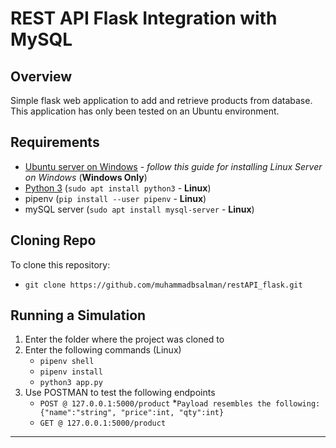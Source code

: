 REST API Flask Integration with MySQL
===
Overview
----
Simple flask web application to add and retrieve products from database.
This application has only been tested on an Ubuntu environment.

Requirements
---
* [Ubuntu server on Windows](https://ubuntu.com/tutorials/install-ubuntu-on-wsl2-on-windows-11-with-gui-support#1-overview) - _follow this guide for installing Linux Server on Windows_ (**Windows Only**)  
* [Python 3](https://www.python.org/downloads/) (`sudo apt install python3` - **Linux**)
* pipenv (`pip install --user pipenv` - **Linux**)
* mySQL server (`sudo apt install mysql-server` - **Linux**)

Cloning Repo
---
To clone this repository:
* `git clone https://github.com/muhammadbsalman/restAPI_flask.git`

Running a Simulation
----
1. Enter the folder where the project was cloned to
2. Enter the following commands (Linux)
   * `pipenv shell`
   * `pipenv install`
   * `python3 app.py`
4. Use POSTMAN to test the following endpoints
   * `POST @ 127.0.0.1:5000/product`
   *`Payload resembles the following: {"name":"string", "price":int, "qty":int}`
   * `GET @ 127.0.0.1:5000/product` 
---